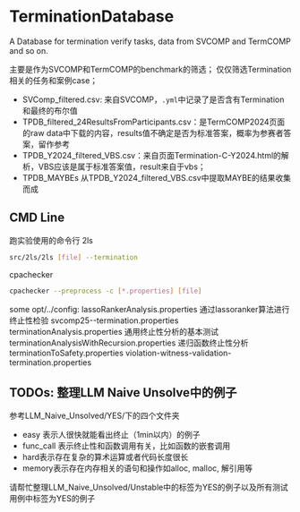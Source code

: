 # TerminationDatabase
A Database for termination verify tasks, data from SVCOMP and TermCOMP and so on.

主要是作为SVCOMP和TermCOMP的benchmark的筛选；
仅仅筛选Termination相关的任务和案例case；

- SVComp_filtered.csv: 来自SVCOMP，`.yml`中记录了是否含有Termination和最终的布尔值
- TPDB_filtered_24ResultsFromParticipants.csv：是TermCOMP2024页面的raw data中下载的内容，results值不确定是否为标准答案，概率为参赛者答案，留作参考
- TPDB_Y2024_filtered_VBS.csv：来自页面Termination-C-Y2024.html的解析，VBS应该是属于标准答案值，result来自于vbs；
- TPDB_MAYBEs 从TPDB_Y2024_filtered_VBS.csv中提取MAYBE的结果收集而成

## CMD Line
跑实验使用的命令行
2ls 
```bash
src/2ls/2ls [file] --termination
```

cpachecker
```bash
cpachecker --preprocess -c [*.properties] [file]
```
some opt/../config:
    lassoRankerAnalysis.properties
        通过lassoranker算法进行终止性检验
    svcomp25--termination.properties
    terminationAnalysis.properties
        通用终止性分析的基本测试
    terminationAnalysisWithRecursion.properties
        递归函数终止性分析
    terminationToSafety.properties
    violation-witness-validation-termination.properties



## TODOs: 整理LLM Naive Unsolve中的例子

参考LLM_Naive_Unsolved/YES/下的四个文件夹
- easy 表示人很快就能看出终止（1min以内）的例子
- func_call 表示终止性和函数调用有关，比如函数的嵌套调用
- hard表示存在复杂的算术运算或者代码长度很长
- memory表示存在内存相关的语句和操作如alloc, malloc, 解引用等

请帮忙整理LLM_Naive_Unsolved/Unstable中的标签为YES的例子以及所有测试用例中标签为YES的例子
